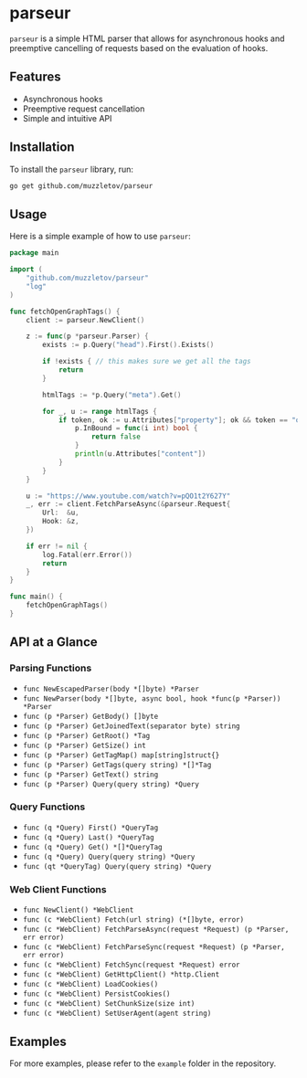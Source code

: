 # parseur

`parseur` is a simple HTML parser that allows for asynchronous hooks and preemptive cancelling of requests based on the evaluation of hooks.

## Features

- Asynchronous hooks
- Preemptive request cancellation
- Simple and intuitive API

## Installation

To install the `parseur` library, run:

```bash
go get github.com/muzzletov/parseur
```

## Usage

Here is a simple example of how to use `parseur`:

```go
package main

import (
	"github.com/muzzletov/parseur"
	"log"
)

func fetchOpenGraphTags() {
	client := parseur.NewClient()

	z := func(p *parseur.Parser) {
		exists := p.Query("head").First().Exists()

		if !exists { // this makes sure we get all the tags
			return
		}

		htmlTags := *p.Query("meta").Get()

		for _, u := range htmlTags {
			if token, ok := u.Attributes["property"]; ok && token == "og:video:tag" {
				p.InBound = func(i int) bool {
					return false
				}
				println(u.Attributes["content"])
			}
		}
	}

	u := "https://www.youtube.com/watch?v=pQO1t2Y627Y"
	_, err := client.FetchParseAsync(&parseur.Request{
		Url:  &u,
		Hook: &z,
	})

	if err != nil {
		log.Fatal(err.Error())
		return
	}
}

func main() {
	fetchOpenGraphTags()
}
```

## API at a Glance

### Parsing Functions

- `func NewEscapedParser(body *[]byte) *Parser`
- `func NewParser(body *[]byte, async bool, hook *func(p *Parser)) *Parser`
- `func (p *Parser) GetBody() []byte`
- `func (p *Parser) GetJoinedText(separator byte) string`
- `func (p *Parser) GetRoot() *Tag`
- `func (p *Parser) GetSize() int`
- `func (p *Parser) GetTagMap() map[string]struct{}`
- `func (p *Parser) GetTags(query string) *[]*Tag`
- `func (p *Parser) GetText() string`
- `func (p *Parser) Query(query string) *Query`

### Query Functions

- `func (q *Query) First() *QueryTag`
- `func (q *Query) Last() *QueryTag`
- `func (q *Query) Get() *[]*QueryTag`
- `func (q *Query) Query(query string) *Query`
- `func (qt *QueryTag) Query(query string) *Query`

### Web Client Functions

- `func NewClient() *WebClient`
- `func (c *WebClient) Fetch(url string) (*[]byte, error)`
- `func (c *WebClient) FetchParseAsync(request *Request) (p *Parser, err error)`
- `func (c *WebClient) FetchParseSync(request *Request) (p *Parser, err error)`
- `func (c *WebClient) FetchSync(request *Request) error`
- `func (c *WebClient) GetHttpClient() *http.Client`
- `func (c *WebClient) LoadCookies()`
- `func (c *WebClient) PersistCookies()`
- `func (c *WebClient) SetChunkSize(size int)`
- `func (c *WebClient) SetUserAgent(agent string)`

## Examples

For more examples, please refer to the `example` folder in the repository.
